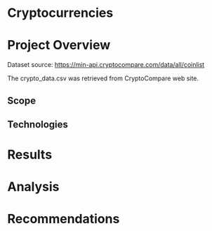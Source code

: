 # Cryptocurrencies


# Project Overview

Dataset source: https://min-api.cryptocompare.com/data/all/coinlist

The crypto_data.csv was retrieved from CryptoCompare web site.

## Scope

## Technologies

# Results

# Analysis

# Recommendations
